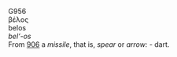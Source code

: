 <body>
  <p>G956<br>  βέλος  <br> belos  <br><i>bel‘-os </i><br>From <a href="g0906.htm">906</a>  a <i>missile</i>, that is, <i>spear</i> or <i>arrow:</i> - dart.<br></p>
 </body>